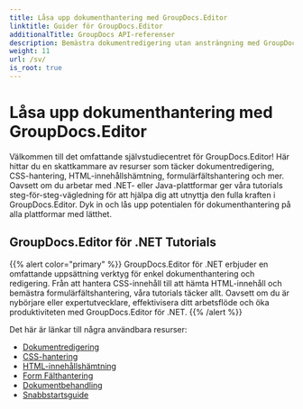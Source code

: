 ```yaml
---
title: Låsa upp dokumenthantering med GroupDocs.Editor
linktitle: Guider för GroupDocs.Editor
additionalTitle: GroupDocs API-referenser
description: Bemästra dokumentredigering utan ansträngning med GroupDocs.Editor för .NET & Java. Effektivisera arbetsflödet, hantera CSS, hämta HTML-innehåll och mer!
weight: 11
url: /sv/
is_root: true
---
```


# Låsa upp dokumenthantering med GroupDocs.Editor


Välkommen till det omfattande självstudiecentret för GroupDocs.Editor! Här hittar du en skattkammare av resurser som täcker dokumentredigering, CSS-hantering, HTML-innehållshämtning, formulärfältshantering och mer. Oavsett om du arbetar med .NET- eller Java-plattformar ger våra tutorials steg-för-steg-vägledning för att hjälpa dig att utnyttja den fulla kraften i GroupDocs.Editor. Dyk in och lås upp potentialen för dokumenthantering på alla plattformar med lätthet.


## GroupDocs.Editor för .NET Tutorials
{{% alert color="primary" %}}
GroupDocs.Editor för .NET erbjuder en omfattande uppsättning verktyg för enkel dokumenthantering och redigering. Från att hantera CSS-innehåll till att hämta HTML-innehåll och bemästra formulärfältshantering, våra tutorials täcker allt. Oavsett om du är nybörjare eller expertutvecklare, effektivisera ditt arbetsflöde och öka produktiviteten med GroupDocs.Editor för .NET.
{{% /alert %}}

Det här är länkar till några användbara resurser:
 
- [Dokumentredigering](./net/document-editing/)
- [CSS-hantering](./net/css-handling/)
- [HTML-innehållshämtning](./net/html-content-retrieval/)
- [Form Fälthantering](./net/form-field-management/)
- [Dokumentbehandling](./net/document-processing/)
- [Snabbstartsguide](./net/quick-start-guide/)